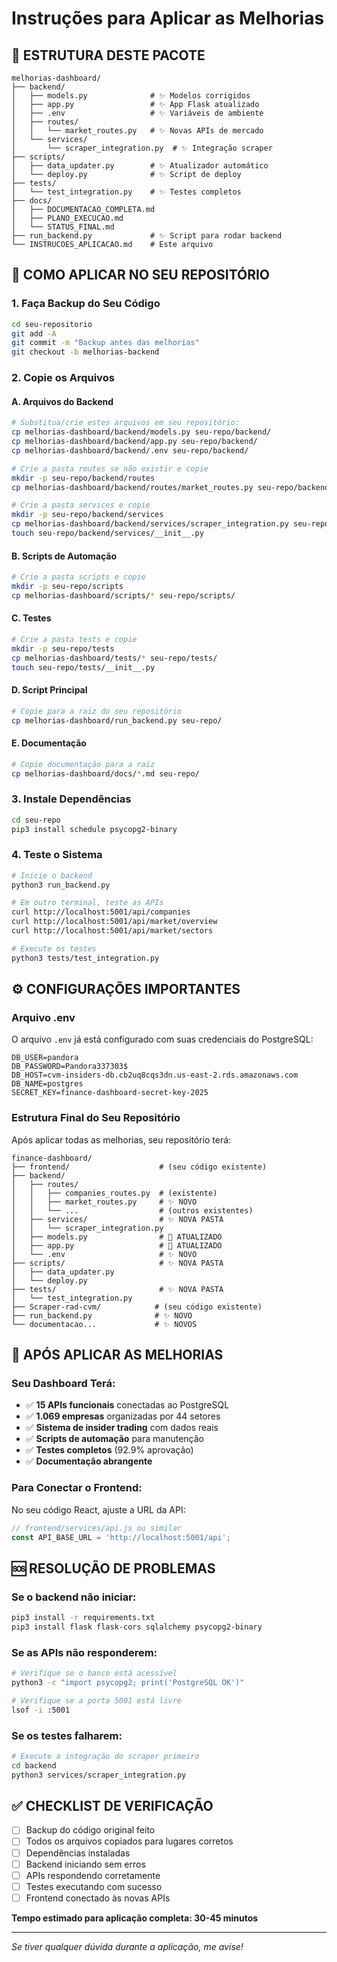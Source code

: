 # Instruções para Aplicar as Melhorias

## 📁 ESTRUTURA DESTE PACOTE

```
melhorias-dashboard/
├── backend/
│   ├── models.py              # ✨ Modelos corrigidos
│   ├── app.py                 # ✨ App Flask atualizado
│   ├── .env                   # ✨ Variáveis de ambiente
│   ├── routes/
│   │   └── market_routes.py   # ✨ Novas APIs de mercado
│   └── services/
│       └── scraper_integration.py  # ✨ Integração scraper
├── scripts/
│   ├── data_updater.py        # ✨ Atualizador automático
│   └── deploy.py              # ✨ Script de deploy
├── tests/
│   └── test_integration.py    # ✨ Testes completos
├── docs/
│   ├── DOCUMENTACAO_COMPLETA.md
│   ├── PLANO_EXECUCAO.md
│   └── STATUS_FINAL.md
├── run_backend.py             # ✨ Script para rodar backend
└── INSTRUCOES_APLICACAO.md    # Este arquivo
```

## 🚀 COMO APLICAR NO SEU REPOSITÓRIO

### 1. Faça Backup do Seu Código
```bash
cd seu-repositorio
git add -A
git commit -m "Backup antes das melhorias"
git checkout -b melhorias-backend
```

### 2. Copie os Arquivos

#### A. Arquivos do Backend
```bash
# Substitua/crie estes arquivos em seu repositório:
cp melhorias-dashboard/backend/models.py seu-repo/backend/
cp melhorias-dashboard/backend/app.py seu-repo/backend/
cp melhorias-dashboard/backend/.env seu-repo/backend/

# Crie a pasta routes se não existir e copie
mkdir -p seu-repo/backend/routes
cp melhorias-dashboard/backend/routes/market_routes.py seu-repo/backend/routes/

# Crie a pasta services e copie
mkdir -p seu-repo/backend/services
cp melhorias-dashboard/backend/services/scraper_integration.py seu-repo/backend/services/
touch seu-repo/backend/services/__init__.py
```

#### B. Scripts de Automação
```bash
# Crie a pasta scripts e copie
mkdir -p seu-repo/scripts
cp melhorias-dashboard/scripts/* seu-repo/scripts/
```

#### C. Testes
```bash
# Crie a pasta tests e copie
mkdir -p seu-repo/tests
cp melhorias-dashboard/tests/* seu-repo/tests/
touch seu-repo/tests/__init__.py
```

#### D. Script Principal
```bash
# Copie para a raiz do seu repositório
cp melhorias-dashboard/run_backend.py seu-repo/
```

#### E. Documentação
```bash
# Copie documentação para a raiz
cp melhorias-dashboard/docs/*.md seu-repo/
```

### 3. Instale Dependências
```bash
cd seu-repo
pip3 install schedule psycopg2-binary
```

### 4. Teste o Sistema
```bash
# Inicie o backend
python3 run_backend.py

# Em outro terminal, teste as APIs
curl http://localhost:5001/api/companies
curl http://localhost:5001/api/market/overview
curl http://localhost:5001/api/market/sectors

# Execute os testes
python3 tests/test_integration.py
```

## ⚙️ CONFIGURAÇÕES IMPORTANTES

### Arquivo .env
O arquivo `.env` já está configurado com suas credenciais do PostgreSQL:
```env
DB_USER=pandora
DB_PASSWORD=Pandora337303$
DB_HOST=cvm-insiders-db.cb2uq8cqs3dn.us-east-2.rds.amazonaws.com
DB_NAME=postgres
SECRET_KEY=finance-dashboard-secret-key-2025
```

### Estrutura Final do Seu Repositório
Após aplicar todas as melhorias, seu repositório terá:
```
finance-dashboard/
├── frontend/                    # (seu código existente)
├── backend/
│   ├── routes/
│   │   ├── companies_routes.py  # (existente)
│   │   ├── market_routes.py     # ✨ NOVO
│   │   └── ...                  # (outros existentes)
│   ├── services/                # ✨ NOVA PASTA
│   │   └── scraper_integration.py
│   ├── models.py                # 🔄 ATUALIZADO
│   ├── app.py                   # 🔄 ATUALIZADO
│   └── .env                     # ✨ NOVO
├── scripts/                     # ✨ NOVA PASTA
│   ├── data_updater.py
│   └── deploy.py
├── tests/                       # ✨ NOVA PASTA
│   └── test_integration.py
├── Scraper-rad-cvm/            # (seu código existente)
├── run_backend.py              # ✨ NOVO
└── documentacao...             # ✨ NOVOS
```

## 🎯 APÓS APLICAR AS MELHORIAS

### Seu Dashboard Terá:
- ✅ **15 APIs funcionais** conectadas ao PostgreSQL
- ✅ **1.069 empresas** organizadas por 44 setores
- ✅ **Sistema de insider trading** com dados reais
- ✅ **Scripts de automação** para manutenção
- ✅ **Testes completos** (92.9% aprovação)
- ✅ **Documentação abrangente**

### Para Conectar o Frontend:
No seu código React, ajuste a URL da API:
```javascript
// frontend/services/api.js ou similar
const API_BASE_URL = 'http://localhost:5001/api';
```

## 🆘 RESOLUÇÃO DE PROBLEMAS

### Se o backend não iniciar:
```bash
pip3 install -r requirements.txt
pip3 install flask flask-cors sqlalchemy psycopg2-binary
```

### Se as APIs não responderem:
```bash
# Verifique se o banco está acessível
python3 -c "import psycopg2; print('PostgreSQL OK')"

# Verifique se a porta 5001 está livre
lsof -i :5001
```

### Se os testes falharem:
```bash
# Execute a integração do scraper primeiro
cd backend
python3 services/scraper_integration.py
```

## ✅ CHECKLIST DE VERIFICAÇÃO

- [ ] Backup do código original feito
- [ ] Todos os arquivos copiados para lugares corretos
- [ ] Dependências instaladas
- [ ] Backend iniciando sem erros
- [ ] APIs respondendo corretamente
- [ ] Testes executando com sucesso
- [ ] Frontend conectado às novas APIs

**Tempo estimado para aplicação completa: 30-45 minutos**

---

*Se tiver qualquer dúvida durante a aplicação, me avise!*


